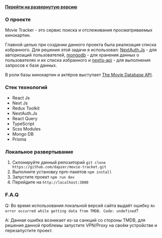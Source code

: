 #### [Перейти на развернутую версию](https://movie-tracker.dapzer.ru)

### О проекте

Movie Tracker - это сервис поиска и отслеживания просматриваемых кинокартин.

Главной целью при создании данного проекта была реализация списка избранного. Для решения этой задачи я
использовал: [NextAuth.Js](https://next-auth.js.org/) - для авторизаций
пользователей, [mongodb](https://www.mongodb.com/) -
для хранения данных о пользователях и их списка избранного
и [nextjs-api](https://nextjs.org/docs/api-routes/response-helpers) - для выполнения запросов к базе данных.

В роли базы кинокартин и актёров выступает [The Movie Database API](https://www.themoviedb.org/documentation/api).

### Стек технологий

- React Js
- Next Js
- Redux Toolkit
- NextAuth.Js
- React Query
- TypeScript
- Scss Modules
- Mongo DB
- Prisma

### Локальное развертывание

1. Склонируйте данный репозиторий `git clone https://github.com/dapzer/movie-tracket.git`
2. Выполните установку npm-пакетов `npm install`
3. Запустите проект `npm run dev`
4. Перейдите на `http://localhost:3000`

### F.A.Q

Q: Во время использования локальной версий сайта выдаёт
ошибку ```An error occurred while getting data from TMDB. Code: undefined```?

A: Данная ошибка возникает из-за санкций со стороны TMDB, для решения данной проблемы запустите VPN/Proxy на своём
устройстве и перезапустите проект.
